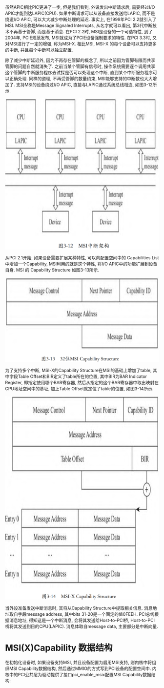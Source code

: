 
虽然APIC相比PIC更进了一步, 但是我们看到, 外设发出中断请求后, 需要经过I/O APIC才能到达LAPIC(CPU). 如果中断请求可以从设备直接发送给LAPIC, 而不是绕道I/O APIC, 可以大大减少中断处理的延迟. 事实上, 在1999年PCI 2.2就引入了MSI. MSI全称是Message Signaled Interrupts, 从名字就可以看出, 第3代中断技术不再基于管脚, 而是基于消息. 在PCI 2.2时, MSI是设备的一个可选特性, 到了2004年, PCIE规范发布, MSI就成为了PCIE设备强制要求的特性. 在PCI 3.3时, 又对MSI进行了一定的增强, 称为MSI-X. 相比MSI, MSI-X 的每个设备可以支持更多的中断, 并且每个中断可以独立配置.

除了减少中断延迟外, 因为不再存在管脚的概念了, 所以之前因为管脚有限而共享管脚的问题自然就消失了. 之前当某个管脚有信号时, 操作系统需要逐个调用共享这个管脚的中断服务程序去试探是否可以处理这个中断, 直到某个中断服务程序可以正确处理. 同样的道理, 不再受管脚的数量约束, MSI能够支持的中断数也大大增加了. 支持MSI的设备绕过I/O APIC, 直接与LAPIC通过系统总线相连, 如图3-12所示.

![2024-03-04-22-29-01.png](./images/2024-03-04-22-29-01.png)

从PCI 2.1开始, 如果设备需要扩展某种特性, 可以向配置空间中的 Capabilities List 中增加一个Capability, MSI利用的就是这个特性, 将I/O APIC中的功能扩展到设备自身. MSI 的 Capability Structure 如图3-13所示.

![2024-03-04-22-29-39.png](./images/2024-03-04-22-29-39.png)

为了支持多个中断, MSI-X的Capability Structure在MSI的基础上增加了table, 其中字段Table Offset和BIR定义了table所在的位置, 其中BIR为BAR Indicator Register, 即指定使用哪个BAR寄存器, 然后从指定的这个BAR寄存器中取出映射在CPU地址空间中的基址, 加上Table Offset就定位了table的位置, 如图3-14所示.

![2024-03-04-22-30-08.png](./images/2024-03-04-22-30-08.png)

当外设准备发送中断消息时, 其将从Capability Structure中提取相关信息. 消息地址取自字段message address, 其中bits 31-20是一个固定的值0FEEH. PCI总线根据消息地址, 得知这是一个中断消息, 会将其发送给Host-to-PCI桥, Host-to-PCI桥将其发送到目的CPU(LAPIC). 消息体取自message data, 主要部分是中断向量.

# MSI(X)Capability 数据结构

在初始化设备时, 如果设备支持MSI, 并且设备配置为启用MSI支持, 则内核中将组织MSI Capability数据结构, 然后通过MMIO的方式写到PCI设备的配置空间中. 内核中的PCI公共层为驱动提供了接口pci_enable_msix配置MSI Capability数据结构:

```cpp

```